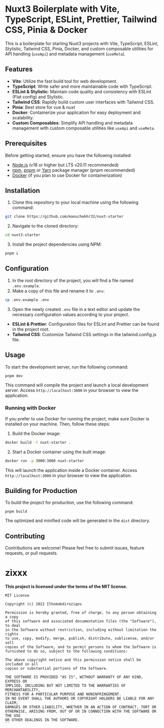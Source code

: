 # Nuxt3 Boilerplate with Vite, TypeScript, ESLint, Prettier, Tailwind CSS, Pinia & Docker

This is a boilerplate for starting Nuxt3 projects with Vite, TypeScript, ESLint, Stylistic, Tailwind CSS, Pinia, Docker, and custom composable utilities for API handling (`useApi`) and metadata management (`useMeta`).

## Features
- **Vite**: Utilize the fast build tool for web development.
- **TypeScript**: Write safer and more maintainable code with TypeScript.
- **ESLint & Stylistic**: Maintain code quality and consistency with ESLint (Flat config) and Stylistic.
- **Tailwind CSS**: Rapidly build custom user interfaces with Tailwind CSS.
- **Pinia**: Best store for vue & nuxt
- **Docker**: Containerize your application for easy deployment and scalability.
- **Custom Composables**: Simplify API handling and metadata management with custom composable utilities like `useApi` and `useMeta`.

## Prerequisites

Before getting started, ensure you have the following installed:

- [Node.js](https://nodejs.org/) (v18 or higher but LTS v20.11 recommended)
- [npm](https://www.npmjs.com/), [pnpm](https://pnpm.io/) or [Yarn](https://yarnpkg.com/) package manager (pnpm recommended)
- [Docker](https://www.docker.com/) (if you plan to use Docker for containerization)


## Installation
1. Clone this repository to your local machine using the following command:
```bash
git clone https://github.com/manuchekhr32/nuxt-starter
```

2. Navigate to the cloned directory:
```bash
cd nuxt3-starter
```

3. Install the project dependencies using NPM:
```bash
pnpm i
```

## Configuration
1. In the root directory of the project, you will find a file named `.env.example`.
2. Make a copy of this file and rename it to `.env`:
```bash
cp .env.example .env
```

3. Open the newly created `.env` file in a text editor and update the necessary configuration values according to your project.
- __ESLint & Prettier__: Configuration files for ESLint and Prettier can be found in the project root.
- __Tailwind CSS__: Customize Tailwind CSS settings in the tailwind.config.js file.

## Usage

To start the development server, run the following command:
```
pnpm dev
```

This command will compile the project and launch a local development server. Access `http://localhost:3000` in your browser to view the application.


### Running with Docker
If you prefer to use Docker for running the project, make sure Docker is installed on your machine. Then, follow these steps:
1. Build the Docker image:
```bash
docker build -t nuxt-starter .
```

2. Start a Docker container using the built image:
```bash
docker run -p 3000:3000 nuxt-starter
```
This will launch the application inside a Docker container. Access `http://localhost:3000` in your browser to view the application.

## Building for Production
To build the project for production, use the following command:

```
pnpm build
```
The optimized and minified code will be generated in the `dist` directory.

## Contributing
Contributions are welcome! Please feel free to submit issues, feature requests, or pull requests.
# zixxx

**This project is licensed under the terms of the MIT license.**
```
MIT License

Copyright (c) 2022 Ilhomabdiroziqov

Permission is hereby granted, free of charge, to any person obtaining a copy
of this software and associated documentation files (the "Software"), to deal
in the Software without restriction, including without limitation the rights
to use, copy, modify, merge, publish, distribute, sublicense, and/or sell
copies of the Software, and to permit persons to whom the Software is
furnished to do so, subject to the following conditions:

The above copyright notice and this permission notice shall be included in all
copies or substantial portions of the Software.

THE SOFTWARE IS PROVIDED "AS IS", WITHOUT WARRANTY OF ANY KIND, EXPRESS OR
IMPLIED, INCLUDING BUT NOT LIMITED TO THE WARRANTIES OF MERCHANTABILITY,
FITNESS FOR A PARTICULAR PURPOSE AND NONINFRINGEMENT.
IN NO EVENT SHALL THE AUTHORS OR COPYRIGHT HOLDERS BE LIABLE FOR ANY CLAIM,
DAMAGES OR OTHER LIABILITY, WHETHER IN AN ACTION OF CONTRACT, TORT OR
OTHERWISE, ARISING FROM, OUT OF OR IN CONNECTION WITH THE SOFTWARE OR THE USE
OR OTHER DEALINGS IN THE SOFTWARE.
``
    
